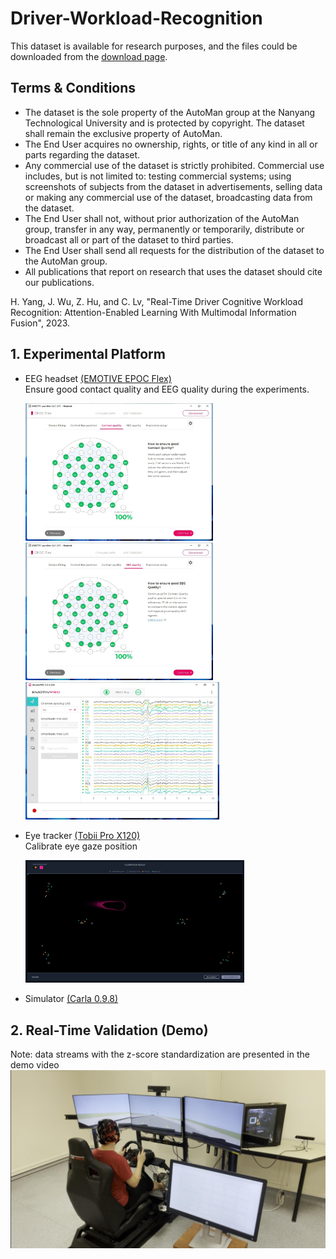 # Driver-Workload-Recognition

This dataset is available for research purposes, and the files could be downloaded from the [download page](https://entuedu-my.sharepoint.com/:u:/g/personal/haohan_yang_staff_main_ntu_edu_sg/EeJhnEilBRNIuKXxvh46OFEBiIWSf9dJ8pEIJ_fZJo-zxw?e=DACPLO).

## Terms & Conditions
- The dataset is the sole property of the AutoMan group at the Nanyang Technological University and is protected by copyright. The dataset shall remain the exclusive property of AutoMan.
- The End User acquires no ownership, rights, or title of any kind in all or parts regarding the dataset.
- Any commercial use of the dataset is strictly prohibited. Commercial use includes, but is not limited to: testing commercial systems; using screenshots of subjects from the dataset in advertisements, selling data or making any commercial use of the dataset, broadcasting data from the dataset.
- The End User shall not, without prior authorization of the AutoMan group, transfer in any way, permanently or temporarily, distribute or broadcast all or part of the dataset to third parties.
- The End User shall send all requests for the distribution of the dataset to the AutoMan group.
- All publications that report on research that uses the dataset should cite our publications.

H. Yang, J. Wu, Z. Hu, and C. Lv, "Real-Time Driver Cognitive Workload Recognition: Attention-Enabled Learning With Multimodal Information Fusion", 2023.

## 1. Experimental Platform
  * EEG headset [(EMOTIVE EPOC Flex)](https://www.emotiv.com/)   
    Ensure good contact quality and EEG quality during the experiments.
    
    <img src="https://github.com/yhh-IV/Driver-Workload-Recognition/blob/main/images/contact%20quality.jpg" width="300" alt="">
    <img src="https://github.com/yhh-IV/Driver-Workload-Recognition/blob/main/images/EEG%20quality.jpg" width="300" alt="">
    <img src="https://github.com/yhh-IV/Driver-Workload-Recognition/blob/main/images/EEG%20signals.jpg" width="310" alt="">
    
  * Eye tracker [(Tobii Pro X120)](https://www.tobiipro.com/)  
    Calibrate eye gaze position  
    
    <img src="https://github.com/yhh-IV/Driver-Workload-Recognition/blob/main/images/calibration.jpg" width="350" alt="">
        
  * Simulator [(Carla 0.9.8)](http://carla.org/)    
  
      
## 2. Real-Time Validation (Demo)
Note: data streams with the z-score standardization are presented in the demo video
[![Watch the video](https://github.com/yhh-IV/Driver-Workload-Recognition/blob/main/images/demo.jpg)](https://youtu.be/E0blk93KIK4)
    
   
 
   

